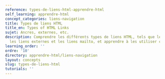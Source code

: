 ```yaml
---
reference: types-de-liens-html-apprendre-html
self_learning: apprendre-html
concept_categories: liens-navigation
title: Types de liens HTML
title_en: Types of HTML Links
sujet: Ancres, externes, etc.
description: Comprendre les différents types de liens HTML, tels que les liens ancres,
  les liens externes et les liens mailto, et apprendre à les utiliser correctement.
learning_order: ''
ordre: '10'
directory: apprendre-html/liens-navigation
layout: concepts
slug: types-de-liens-html
tutorials: ''
---
```


